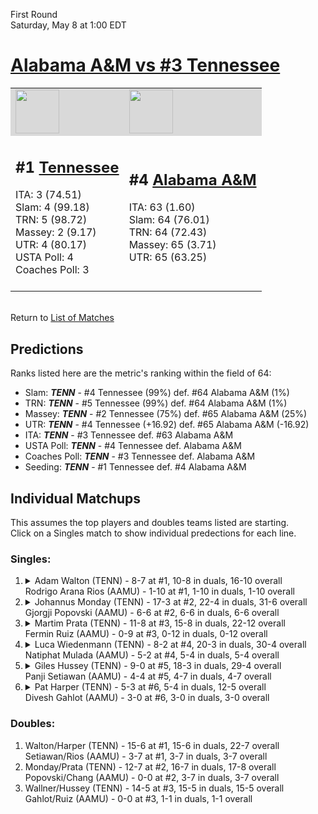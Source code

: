 First Round  
Saturday, May 8 at 1:00 EDT
# [Alabama A&M vs #3 Tennessee](https://www.ncaa.com/game/5833386) 

<table>  
<tr style="background-color: #d9d9d9 !important"><td><a href="#"><img src="https://www.ncaa.com/sites/default/files/images/logos/schools/t/tennessee.70.png" width="70" height="70" /></a></td><td><a href="#"><img src="https://www.ncaa.com/sites/default/files/images/logos/schools/a/alabama-am.70.png" width="70" height="70" /></a></td></tr>
<tr><td>  

<h2>#1 <a href="#">Tennessee</a></h2>  
ITA: 3 (74.51)<br>  
Slam: 4 (99.18)<br>  
TRN: 5 (98.72)<br>  
Massey: 2 (9.17)<br>  
UTR: 4 (80.17)<br>  
USTA Poll: 4<br>  
Coaches Poll: 3<br>  
<br>  

</td><td>  

<h2>#4 <a href="#">Alabama A&M</a></h2>  
ITA: 63 (1.60)<br>  
Slam: 64 (76.01)<br>  
TRN: 64 (72.43)<br>  
Massey: 65 (3.71)<br>  
UTR: 65 (63.25)<br>  
<br>  

</td></tr></table>  


<br>Return to [List of Matches](../index.md)  

## Predictions  

Ranks listed here are the metric's ranking within the field of 64:  
- Slam: ***TENN*** - #4 Tennessee (99%) def. #64 Alabama A&M (1%)  
- TRN: ***TENN*** - #5 Tennessee (99%) def. #64 Alabama A&M (1%)  
- Massey: ***TENN*** - #2 Tennessee (75%) def. #65 Alabama A&M (25%)  
- UTR: ***TENN*** - #4 Tennessee (+16.92) def. #65 Alabama A&M (-16.92)  
- ITA: ***TENN*** - #3 Tennessee def. #63 Alabama A&M  
- USTA Poll: ***TENN*** - #4 Tennessee def. Alabama A&M  
- Coaches Poll: ***TENN*** - #3 Tennessee def. Alabama A&M  
- Seeding: ***TENN*** - #1 Tennessee def. #4 Alabama A&M  

## Individual Matchups  
This assumes the top players and doubles teams listed are starting.  
Click on a Singles match to show individual predections for each line.  
### Singles:  

<ol>
<li><details><summary markdown="span">
Adam Walton (TENN) - 8-7 at #1, 10-8 in duals, 16-10 overall<br>Rodrigo Arana Rios (AAMU) - 1-10 at #1, 1-10 in duals, 1-10 overall
</summary><h4>Predictions</h4><ul>
<li>Slam: <b><i>VT</i></b> - #30 Virginia Tech (56%) def. #35 Texas Tech (44%)</li>  
</ul></details></li>
<li><details><summary markdown="span">
Johannus Monday (TENN) - 17-3 at #2, 22-4 in duals, 31-6 overall<br>Gjorgji Popovski (AAMU) - 6-6 at #2, 6-6 in duals, 6-6 overall
</summary><h4>Predictions</h4><ul>
<li>Slam: <b><i>VT</i></b> - #30 Virginia Tech (56%) def. #35 Texas Tech (44%)</li>  
</ul></details></li>
<li><details><summary markdown="span">
Martim Prata (TENN) - 11-8 at #3, 15-8 in duals, 22-12 overall<br>Fermin Ruiz (AAMU) - 0-9 at #3, 0-12 in duals, 0-12 overall
</summary><h4>Predictions</h4><ul>
<li>Slam: <b><i>VT</i></b> - #30 Virginia Tech (56%) def. #35 Texas Tech (44%)</li>  
</ul></details></li>
<li><details><summary markdown="span">
Luca Wiedenmann (TENN) - 8-2 at #4, 20-3 in duals, 30-4 overall<br>Natiphat Mulada (AAMU) - 5-2 at #4, 5-4 in duals, 5-4 overall
</summary><h4>Predictions</h4><ul>
<li>Slam: <b><i>VT</i></b> - #30 Virginia Tech (56%) def. #35 Texas Tech (44%)</li>  
</ul></details></li>
<li><details><summary markdown="span">
Giles Hussey (TENN) - 9-0 at #5, 18-3 in duals, 29-4 overall<br>Panji Setiawan (AAMU) - 4-4 at #5, 4-7 in duals, 4-7 overall
</summary><h4>Predictions</h4><ul>
<li>Slam: <b><i>VT</i></b> - #30 Virginia Tech (56%) def. #35 Texas Tech (44%)</li>  
</ul></details></li>
<li><details><summary markdown="span">
Pat Harper (TENN) - 5-3 at #6, 5-4 in duals, 12-5 overall<br>Divesh Gahlot (AAMU) - 3-0 at #6, 3-0 in duals, 3-0 overall
</summary><h4>Predictions</h4><ul>
<li>Slam: <b><i>VT</i></b> - #30 Virginia Tech (56%) def. #35 Texas Tech (44%)</li>  
</ul></details></li>
</ol>

### Doubles:  
1. Walton/Harper (TENN) - 15-6 at #1, 15-6 in duals, 22-7 overall  
   Setiawan/Rios (AAMU) - 3-7 at #1, 3-7 in duals, 3-7 overall
2. Monday/Prata (TENN) - 12-7 at #2, 16-7 in duals, 17-8 overall  
   Popovski/Chang (AAMU) - 0-0 at #2, 3-7 in duals, 3-7 overall
3. Wallner/Hussey (TENN) - 14-5 at #3, 15-5 in duals, 15-5 overall  
   Gahlot/Ruiz (AAMU) - 0-0 at #3, 1-1 in duals, 1-1 overall